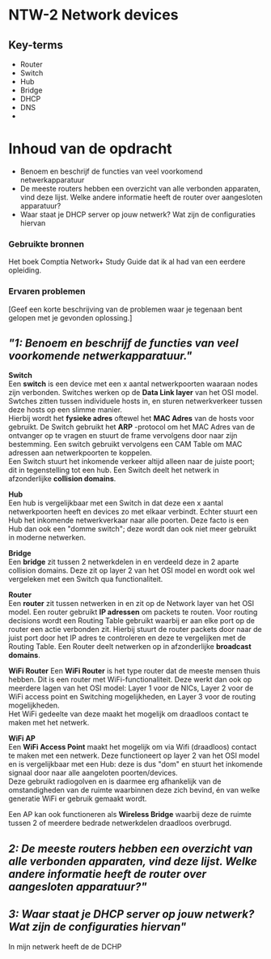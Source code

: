 # NTW-2 Network devices

## Key-terms
- Router
- Switch
- Hub
- Bridge
- DHCP
- DNS
- 

# Inhoud van de opdracht
- Benoem en beschrijf de functies van veel voorkomend netwerkapparatuur
- De meeste routers hebben een overzicht van alle verbonden apparaten, vind deze lijst. Welke andere informatie heeft de router over aangesloten apparatuur?
- Waar staat je DHCP server op jouw netwerk? Wat zijn de configuraties hiervan


### Gebruikte bronnen
Het boek Comptia Network+ Study Guide dat ik al had van een eerdere opleiding.


### Ervaren problemen
[Geef een korte beschrijving van de problemen waar je tegenaan bent gelopen met je gevonden oplossing.]

## *"1: Benoem en beschrijf de functies van veel voorkomende netwerkapparatuur."* 

**Switch**  
Een **switch** is een device met een x aantal netwerkpoorten waaraan nodes zijn verbonden.  Switches werken op de **Data Link layer** van het OSI model.   
Swtches zitten tussen individuele hosts in, en sturen netwerkverkeer tussen deze hosts op een slimme manier.  
Hierbij wordt het **fysieke adres** oftewel het **MAC Adres** van de hosts voor gebruikt. De Switch gebruikt het **ARP** -protocol om het MAC Adres van de ontvanger op te vragen en stuurt de frame vervolgens door naar zijn bestemming. Een switch gebruikt vervolgens een CAM Table om MAC adressen aan netwerkpoorten te koppelen.  
Een Switch stuurt het inkomende verkeer altijd alleen naar de juiste poort; dit in tegenstelling tot een hub. 
Een Switch deelt het netwerk in afzonderlijke **collision domains**. 

**Hub**  
Een hub is vergelijkbaar met een Switch in dat deze een x aantal netwerkpoorten heeft en devices zo met elkaar verbindt. Echter stuurt een Hub het inkomende netwerkverkaar naar alle poorten. Deze facto is een Hub dan ook een "domme switch"; deze wordt dan ook niet meer gebruikt in moderne netwerken.   

**Bridge**  
Een **bridge** zit tussen 2 netwerkdelen in en verdeeld deze in 2 aparte collision domains. Deze zit op layer 2 van het OSI model en wordt ook wel vergeleken met een Switch qua functionaliteit.


**Router**  
Een **router** zit tussen netwerken in en zit op de Network layer van het OSI model. Een router gebruikt **IP adressen** om packets te routen. Voor routing decisions wordt een Routing Table gebruikt waarbij er aan elke port op de router een actie verbonden zit. Hierbij stuurt de router packets door naar de juist port door het IP adres te controleren en deze te vergelijken met de Routing Table.
Een Router deelt netwerken op in afzonderlijke **broadcast domains**. 

**WiFi Router**
Een **WiFi Router** is het type router dat de meeste mensen thuis hebben. Dit is een router met WiFi-functionaliteit. Deze werkt dan ook op meerdere lagen van het OSI model: Layer 1 voor de NICs, Layer 2 voor de WiFi access point en Switching mogelijkheden, en Layer 3 voor de routing mogelijkheden.  
Het WiFi gedeelte van deze maakt het mogelijk om draadloos contact te maken met het netwerk.

**WiFi AP**  
Een **WiFi Access Point** maakt het mogelijk om via Wifi (draadloos) contact te maken met een netwerk. Deze functioneert op layer 2 van het OSI model en is vergelijkbaar met een Hub: deze is dus "dom" en stuurt het inkomende signaal door naar alle aangeloten poorten/devices.  
Deze gebruikt radiogolven en is daarmee erg afhankelijk van de omstandigheden van de ruimte waarbinnen deze zich bevind, én van welke generatie WiFi er gebruik gemaakt wordt.

Een AP kan ook functioneren als **Wireless Bridge** waarbij deze de ruimte tussen 2 of meerdere bedrade netwerkdelen draadloos overbrugd.

## *2: De meeste routers hebben een overzicht van alle verbonden apparaten, vind deze lijst. Welke andere informatie heeft de router over aangesloten apparatuur?"* 


## *3: Waar staat je DHCP server op jouw netwerk? Wat zijn de configuraties hiervan"*
In mijn netwerk heeft de  de DCHP 